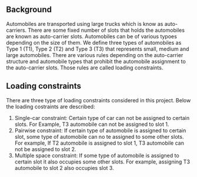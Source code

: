 ## Background
Automobiles are transported using large trucks which is know as auto-carriers. There are some fixed number of slots that holds the automobiles are known as auto-carrier slots. Automobiles can be of various typoes depending on the size of them. We define three types of automobiles as Type 1 (T1), Type 2 (T2) and Type 3 (T3) that represents small, medium and large automobiles. There are various rules depending on the auto-carrier structure and automobile types that prohibit the automobile assignment to the auto-carrier slots. Those rules are called loading constraints. 
## Loading constraints
There are three type of loading constraints considered in this project. Below the loading costraints are described:
1. Single-car constraint: Certain type of car can not be assigned to certain slots. For Example, T3 automobile can not be assigned to slot 1.
2. Pairwise constraint: If certain type of automobile is assigned to certain slot, some type of automobile can no te assigned to some other slots. For example, If T2 automobile is assigned to slot 1, T3 automobile can not be assigned to slot 2.
3. Multiple space constraint: If some type of automobile is assigned to certain slot it also occupies some other slots. For example, assigning T3 automobile to slot 2 also occupies slot 3.
